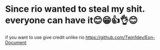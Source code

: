 # Since rio wanted to steal my shit. everyone can have it😊😁👍👌😊
if you want to use give credit unlike rio https://github.com/Twin1dev/Eon-Document

